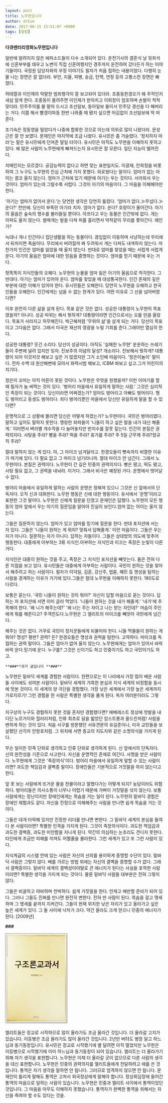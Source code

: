 ```yaml
---
layout: post
title: 노무현입니다
author: drkim
date: 2017-06-15 15:51:07 +0900
tags: [컬럼]
---
```

**다큐멘터리****영화****노무현입니다**

  


일반에 알려지지 않은 에피소드들이 다수 소개되어 있다. 운전기사의 결혼식 날 뒷좌석에 신혼부부를 태우고 노변이 직접 신혼여행지인 경주까지 운전하여 갔다든가 하는 이야기들이다. 국정원 담당자와의 우정 이야기도 필자가 처음 접하는 내용이었다. 다행히 눈물 나는 장면은 잘 없더라. 부안, 지율, 파병, 송금, 탄핵, 연정 등의 고통스런 장면은 빠졌다. 

  


허태열과 이인제의 악랄한 범죄행각이 잘 보고되어 있더라. 조중동한경오가 왜 주적인지 새삼 알게 한다. 조중동이 올려주면 이인제가 받아치고 이회창이 엄호하며 손발이 척척 맞더라. 민주주의를 물 말아 드시고 조선일보, 동아일보 둘이서 민주당 경선을 다 해버리는 거다. 이쯤 해서 빨갱이파동 한번 나와줄 때 됐지 싶으면 어김없이 조선일보에 딱 떠준다. 

  


조기숙은 정동영을 밀었다가 나중에 합류한 것으로 아는데 의외로 많이 나왔더라. 문성근은 잘 안 보였다. 문재인은 마지막에 조금 나왔다. 유시민은 좀 거슬렸다. '정치하지 마라'는 말은 유시민에게 던져준 말일 터이다. 유시민은 아직도 노무현을 이해하지 못하고 있다. 왜 많은 사람이 노무현에게 빠져드는지 유시민은 잘 모른다. 일단 지능이 떨어진다. 

  


치매인지는 모르겠다. 공감능력이 없다고 하면 맞는 표현일지도. 이광재, 안희정을 비롯하여 그 누구도 노무현의 진심 근처에 가지 못했다. 외로웠다는 말이다. 엄마가 없는 아이는 결코 울지 않는다. 엄마가 근처에 있기 때문에 아기는 우는 것이다. 서러워서 우는 것이다. 엄마가 있는데 그럴수록 서럽다. 그것이 아기의 마음이다. 그 마음을 이해해야만 한다. 

  


'아기는 엄마가 없어서 운다.'는 당연한 생각은 당연히 틀렸다. '엄마가 없다.≫무섭다.≫운다?' 천만에. 당신이 부족민 아기라 치자. 엄마가 없다. 운다? 호랑이가 물어간다. 아기의 울음은 숲속의 맹수를 불러들일 뿐이다. 아프다고 우는 동물은 인간밖에 없다. 개는 아파도 울지 않는다. 썰매개는 발을 다쳐 피를 흘리면서 악착같이 무리를 쫓아간다. 왜인가? 

  


늑대나 개나 인간이나 집단생활을 하는 동물이다. 끊임없이 이동하며 사냥하는데 무리에서 뒤처지면 죽음이다. 무리에서 버려질까 봐 두려워서 개는 다쳐도 내색하지 않는다. 마찬가지 인간은 엄마를 잃었을 때 울지 않는다. 반대로 엄마를 찾았을 때는 서럽게 서럽게 운다. 아기의 울음은 엄마에 대한 믿음을 증명하는 것이다. 엄마를 믿기 때문에 우는 거다. 

  


헛똑똑이 지식인들의 오해다. 노무현의 눈물을 엄마 잃은 아기의 울음으로 착각한다. 그 반대다. 아기는 엄마가 있어야 운다. 엄마를 찾았을 때 대성통곡한다. 인간 존재의 깊은 부분에 대한 이해가 있어야 한다. 유시민들은 오해한다. 당연히 노무현을 오해하고 한국인들을 오해한다. 인간에게는 넘을 수 없는 한계가 있다. 어떤 이유로 그 선을 넘어버렸다면? 

  


이후 완전히 다른 삶을 살게 된다. 목표 같은 것은 없다. 성공한 대통령이 노무현의 목표였을까? 아니다. 성공 따위는 해서 뭣하게? 대통령이라면 인간으로서는 오를 만큼 올랐다. 목표가 사라지고 허무해진다. 박근혜처럼 '무위의 삶'을 살게 되는 거다. 당선이 목표이고 그다음은 없다. 그래서 미국은 재선의 영광을 누릴 기회를 준다.그래야만 열심히 한다.

  


성공한 대통령? 웃긴 소리다. 당선이 성공이다. 아직도 '실패한 노무현' 운운하는 쓰레기들이 주변에 널려 있지만 잊자. 진보주의 이념의 달성? 개소리다. 진보해서 뭣하게? 대통령이 되어 이것저것 해보고 싶은 거 많겠지만 그거 소인배 마음이다. '정은이놀이' 말이다. 전차 수백 대 원산해변에 모아서 화력시범 해보고, ICBM 쏴보고 싶고.그거 어린이의 치기다.

  


정은이 꼬마는 아직 어른이 못된 것이다. 노무현은 무엇을 원했을까? 이런 이야기를 할 때 필자가 늘 써먹는 것이 있다. '벙어리 마을에서 유일하게 말하는 사람.' 그것은 심리적인 족장이 되는 것이다. 당신이라면 어쩌겠는가? 엄마도 벙어리고 아빠도 벙어리다. 형도 벙어리고 동생도 벙어리다. 죄다 벙어리뿐인 마을에서 당신만 유일하게 말을 할 수 있다면?

  


운명적으로 그 상황에 몰리면 당신은 어떻게 하겠는가? 노무현이다. 국민은 벙어리였다. 말하고 싶어도 말하지 못한다. 맹랑한 좌파들이 '니들이 하고 싶은 말을 내가 대신 해줄게.' 이러면서 벼라별 개수작을 다 늘어놓지만 번지수를 잘못 짚는다. 인간의 본질은 권력의지다. 사탕을 주랴? 빵을 주랴? 떡을 주랴? 휴가를 주랴? 주 5일 근무제 주랴?정규직 주랴?

  


절대 말하지 않는 게 있다. 아, 그 마이크 넘겨달라고. 한경오들이 뼛속까지 비열한 이유가 여기에 있다. 다 필요 없고 그 마이크 넘기라니까. 절대 마이크 안 넘긴다. 그래서 노무현이다. 본질은 권력이다. 노무현이 간 길은 민중의 권력의지다. 빵은 됐고, 떡도 됐고, 사탕 필요 없고, 그 권력을 내놔라. 이거다. 그래서 비극은 예정된 거다. 운명에서 벗어날 수 없다.

  


벙어리 마을에서 유일하게 말하는 사람의 운명은 정해져 있으니 그것은 신 앞에서의 단독자다. 오직 신과 대화한다. 노무현 행동은 신에 대한 행동이다. 유서에서 '운명'이라고 표현한 그것 말이다. 노무현은 신에게 질문을 던졌고 문재인은 답했다. 노무현의 모든 행동이 엄마 앞에서 우는 아기의 질문임을 알아야 진실이 보인다.엄마 없는 아이는 울지 않는다.

  


그들은 질문하지 않는다. 엄마가 있고 엄마를 믿기에 질문을 한다. 반대 포지션에 서는 자 있다. 그들은 '니들이 원하는 게 뭐야? 맞춰서 답해줄게.' 이런 마음이다. 그들은 우는 자가 아니다. 질문하는 자가 아니다. 답하는 자들이다. 그들은 상대방의 의도에 맞추어 행동한다. 대중에게 아부하는 3류 지식인.아부하는 지식인과 이끄는 족장은 눈빛이 다른 거다.

  


지식인은 대중이 원하는 것을 주고, 족장은 그 지식인 포지션을 빼앗는다. 둘은 전혀 다른 지점을 보고 있다. 유시민들은 대중에게 아부하는 사람이다. 국민이 원하는 것을 찾아서 해주려고 하는 사람이다. 필자가 이덕일, 김훈, 강신주, 법륜, 혜민 등 명성을 탐하는 사람을 경계하는 이유가 거기에 있다.그들은 절대 노무현을 이해하지 못한다. 180도로 다르다.

  


보통은 묻는다. '국민 니들이 원하는 것이 뭐야?' 자신이 답할 마음으로 묻는 것이다. 답하는 자 포지션에 서면 이미 글러 먹었다. '니들이 원하는 것을 내가 해줄게.' '내가'에 주목해야 한다. '왜 니가 해주는데?' '왜 너는 주는 자이고 나는 받는 자인데?' 머슴이 주인에게 뭐를 해준다고? 주객전도다.노무현은 그 엘리트의 마이크를 빼앗아 국민에게 넘긴다.

  


해주는 것은 없다. 거꾸로 국민이 정치꾼들에게 되물어야 한다. 니들 먹물들이 원하는 게 뭐야? 명성? 평판? 권력? 돈? 한경오들은 명성과 권력을 탐한다. 고약하다. 마이크를 독점하는 권력 말이다. 그들은 엄마가 없어 울지 않는다. 노무현에게는 엄마가 있어서 바락바락 운다.믿기에 운다. 누구를? 그것은 신이기도 하고 민중이기도 하고 국민이기도 하고.

  


 
    **###**과거 글입니다 **###**

  


노무현은 밑바닥 세계를 경험한 사람이다. 한편으로는 이 나라에서 가장 많이 배운 사람들 사이에도 섞여본 사람이다. 밑바닥 세계의 갸륵한 본심과 지식 세계의 비정함을 동시에 맛본 것이다. 이 세계의 양 극단을 경험했다. 가장 낮은 세계에서 가장 높은 세계까지 가로지르기! 그런 경험을 한 사람은 특별한 생각을 품게 된다. 독자 여러분이라도 그렇다. 

  


지구상의 누구도 경험하지 못한 것을 혼자만 경험했다면? 에베레스트 정상에 첫발을 내디딘 노르가이와 힐러리처럼, 인류 최초로 달을 밟았던 암스트롱과 올드린처럼! 사람을 변하게 하는 것이 있다. 처음 서구를 방문했던 서유견문의 유길준이나, 미국 교민들을 보살폈던 선각자 안창호처럼. 그 위치에 서면 종교의 지도자와 같은 소명의식을 가지게 된다. 

  


무슨 일이든 민족 단위로 생각하고 인류 단위로 생각하게 된다. 신 앞에서의 단독자다. 신의 완전성을 기준으로 사고한다. 자신을 운명적인 존재로 여긴다. 사명을 받은 사람이다. 노무현에게 그것은 '족장의식'이다. 벙어리 마을에서 유일하게 말할 수 있는 사람이라면? 과도한 책임감과 결벽증 말이다. 장애인들은 기본적으로 거짓말을 하지 않는다고 한다. 

  


앞 못 보는 사람에게 뜨거운 물을 찬물이라고 말했다가는 어떻게 되지? 농담이라도 위험하다. 벙어리들은 의사소통이 너무나 어렵기 때문에 가벼이 거짓말을 섞지 않는다. 보통사람에게는 장난이지만 장애인에게는 목숨을 거는 일이 된다. 노무현의 밑바닥 경험은 장애인 체험과도 같다. 자신을 진정으로 이해해주는 사람을 만나면 쉽게 목숨을 거는 것이다. 

  


그들은 대개 타락해 있지만 진정한 리더를 만나면 변한다. 그 밑바닥 세계의 본심을 들여다 본 사람이라면? 특별한 인격을 가지게 된다. 그것이 족장의식이다. 과도한 책임감과 과도한 결벽증, 과도한 미안함을 지니게 된다. 약간의 의심하는 눈초리도 견디지 못한다. 타인에게 조금만 피해를 끼쳐도 어쩔줄을 몰라한다. 그런 세계가 있고 또 그런 사람이 있다. 

  


지식계급의 시스템 안에 있는 사람은 자신의 선의를 용이하게 증명할 수단이 있다. 밑바닥 사람은 그렇지 않다. 배를 가르는 방법 외에는 자신의 결벽을 증명할 수가 없다. 그래서 결벽증이다. 밑바닥 세계의 결벽성이야말로 큰 에너지가 된다는 사실을 포착한 사람이라면? 특별한 생각을 가지게 되는 것이다. 물론 밑바닥 사람들 대부분은 전혀 그렇지 않다. 

  


그들은 비굴하고 야비하며 천박하다. 쉽게 거짓말을 한다. 언제고 배반할 준비가 되어 있다. 그러나 그들도 진짜를 만나면 완전히 변한다. 전혀 딴 사람이 된다. 목숨을 걸고 맹세하며 그 맹세를 끝까지 지켜간다. 그들이 현재 위치한 낮은 자리가 있고 올라가고 싶은 높은 세계가 있다. 그 둘 사이에 낙차가 크다. 약간 올라도 크게 얻으니 민중의 에너지가 된다. [2009년]

  


  


 **###**

  



![](/files/attach/images/199/446/856/20170108_234810.jpg)   


  


엘리트들은 장교로 시작하므로 많이 올라가도 조금 올라간 것입니다. 더 올라갈 고지가 있습니다. 이등병은 조금 올라가도 많이 올라간 것입니다. 2년만 버텨도 병장 달고 하느님과 동기동창입니다. 유시민은 장교로 시작했기에 별 달려면 아직 멀었지만 노무현은 이등병으로 시작했기에 이미 하느님과 동기동창이 되어 있습니다. 엘리트는 더 올라가기 위해 자기 생각을 표현합니다. 노무현은 이제 더 올라갈 곳이 없으므로 다른 사람의 생각을 대신 표현합니다. 노무현은 민중의 권력의지를 엘리트들에게 전달하려고 애를 쓴 것입니다. 통역은 자기 생각을 말하면 안 됩니다. 그러므로 엄격하지 않으면 안 됩니다. 문재인이 틀리게 말해도 통역은 고쳐서 외국정상에게 말해야 합니다. 정상회담장에 들어간 통역의 마음으로 일하는 사람이 있습니다. 노무현은 민중과 엘리트 사이에서 통역이었던 것입니다. 그 마음을 아무도 이해하지 못했습니다. 통역자가 완벽한 통역을 위해서는 자신을 죽여야 할 수도 있다는 것을.